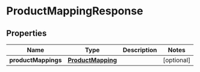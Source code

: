 
# ProductMappingResponse

## Properties
Name | Type | Description | Notes
------------ | ------------- | ------------- | -------------
**productMappings** | [**ProductMapping**](.md) |  |  [optional]



